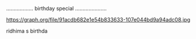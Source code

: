 .................. birthday special .....................

https://graph.org/file/91acdb682e1e54b833633-107e044bd9a94adc08.jpg

ridhima s birthda  
